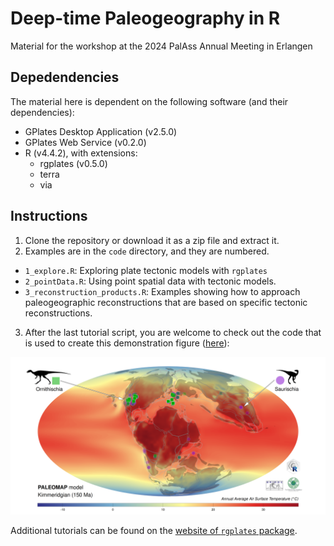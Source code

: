 # Deep-time Paleogeography in R

Material for the workshop at the 2024 PalAss Annual Meeting in Erlangen

## Depedendencies

The material here is dependent on the following software (and their dependencies):

- GPlates Desktop Application (v2.5.0)
- GPlates Web Service (v0.2.0)
- R (v4.4.2), with extensions:
  - rgplates (v0.5.0)
  - terra
  - via
  
## Instructions 
 
1. Clone the repository or download it as a zip file and extract it.
2. Examples are in the `code` directory, and they are numbered.
  - `1_explore.R`: Exploring plate tectonic models with `rgplates`
  - `2_pointData.R`: Using point spatial data with tectonic models.
  - `3_reconstruction_products.R`: Examples showing how to approach paleogeographic reconstructions that are based on specific tectonic reconstructions.
3. After the last tutorial script, you are welcome to check out the code that is used to create this demonstration figure ([here](https://gplates.github.io/rgplates/#using-reconstructions)):

![](https://github.com/GPlates/rgplates/raw/devel/pkgdown/assets/kimmeridgian_dinosaurs/export/temperature.png)

Additional tutorials can be found on the [website of `rgplates` package](https://gplates.github.io/rgplates).
